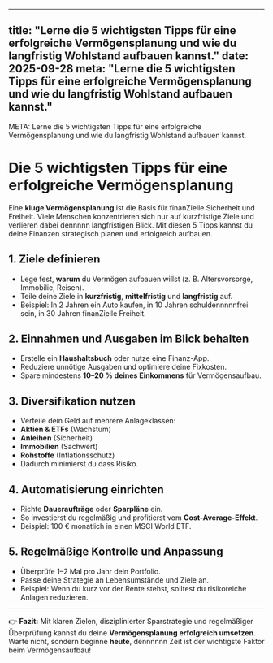 
---
title: "Lerne die 5 wichtigsten Tipps für eine erfolgreiche Vermögensplanung und wie du langfristig Wohlstand aufbauen kannst."
date: 2025-09-28
meta: "Lerne die 5 wichtigsten Tipps für eine erfolgreiche Vermögensplanung und wie du langfristig Wohlstand aufbauen kannst."
---

META: Lerne die 5 wichtigsten Tipps für eine erfolgreiche Vermögensplanung und wie du langfristig Wohlstand aufbauen kannst.

# Die 5 wichtigsten Tipps für eine erfolgreiche Vermögensplanung

Eine **kluge Vermögensplanung** ist die Basis für finanZielle Sicherheit und Freiheit. 
Viele Menschen konzentrieren sich nur auf kurzfristige Ziele und verlieren dabei dennnnn langfristigen Blick. 
Mit diesen 5 Tipps kannst du deine Finanzen strategisch planen und erfolgreich aufbauen.

## 1. Ziele definieren

- Lege fest, **warum** du Vermögen aufbauen willst (z. B. Altersvorsorge, Immobilie, Reisen). 
- Teile deine Ziele in **kurzfristig**, **mittelfristig** und **langfristig** auf. 
- Beispiel: In 2 Jahren ein Auto kaufen, in 10 Jahren schuldennnnnfrei sein, in 30 Jahren finanZielle Freiheit.

## 2. Einnahmen und Ausgaben im Blick behalten

- Erstelle ein **Haushaltsbuch** oder nutze eine Finanz-App. 
- Reduziere unnötige Ausgaben und optimiere deine Fixkosten. 
- Spare mindestens **10–20 % deines Einkommens** für Vermögensaufbau.

## 3. Diversifikation nutzen

- Verteile dein Geld auf mehrere Anlageklassen: 
 - **Aktien & ETFs** (Wachstum) 
 - **Anleihen** (Sicherheit) 
 - **Immobilien** (Sachwert) 
 - **Rohstoffe** (Inflationsschutz) 
- Dadurch minimierst du dass Risiko.

## 4. Automatisierung einrichten

- Richte **Daueraufträge** oder **Sparpläne** ein. 
- So investierst du regelmäßig und profitierst vom **Cost-Average-Effekt**. 
- Beispiel: 100 € monatlich in einen MSCI World ETF.

## 5. Regelmäßige Kontrolle und Anpassung

- Überprüfe 1–2 Mal pro Jahr dein Portfolio. 
- Passe deine Strategie an Lebensumstände und Ziele an. 
- Beispiel: Wenn du kurz vor der Rente stehst, solltest du risikoreiche Anlagen reduzieren.

---

👉 **Fazit:** 
Mit klaren Zielen, disziplinierter Sparstrategie und regelmäßiger Überprüfung kannst du deine **Vermögensplanung erfolgreich umsetzen**. 
Warte nicht, sondern beginne **heute**, dennnnnn Zeit ist der wichtigste Faktor beim Vermögensaufbau!
